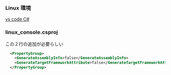 ### Linux 環境

[vs code C#](https://learn.microsoft.com/ja-jp/dotnet/core/tutorials/with-visual-studio-code?pivots=dotnet-8-0)

### linux_console.csproj

この２行の追加が必要らしい

```xml
  <PropertyGroup>
    <GenerateAssemblyInfo>false</GenerateAssemblyInfo>
    <GenerateTargetFrameworkAttribute>false</GenerateTargetFrameworkAttribute>
  </PropertyGroup>
```
